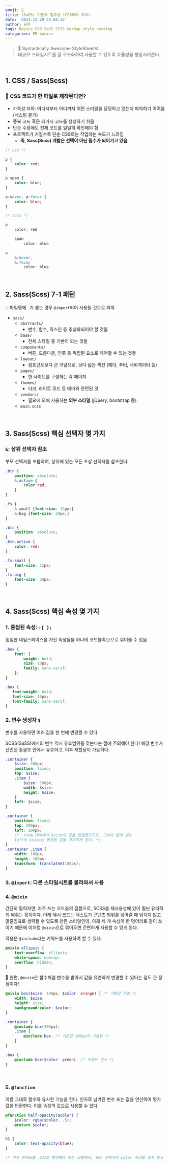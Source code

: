 ```yaml
---
emoji: 🌱
title: (SaSS) 기본과 필요성 (CSS와의 차이)
date: '2021-12-29 22:04:12'
author: 규자
tags: Basics CSS SaSS SCSS markup style nesting
categories: FE-basics
---
```

> 📌 Syntactically Awesome StyleSheets!<br/> 대규모 스타일시트를 잘 구조화하여 사용할 수 있도록 효율셩을 향상시켜준다. 

<br/>

## 1. CSS / Sass(Scss)
### 🤔 CSS 코드가 한 파일로 제작된다면?
- 가독성 저하: 어디서부터 어디까지 어떤 스타일을 담당하고 있는지 파악하기 어려움 (네스팅 불가)
- 중복 코드 혹은 레거시 코드를 생성하기 쉬움
- 단순 수정에도 전체 코드를 일일히 확인해야 함
- 프로젝트가 커질수록 단순 CSS로는 작업하는 속도가 느려짐
    - **즉, Sass(Scss) 개발은 선택이 아닌 필수가 되어가고 있음**
```css
/* css */

p {
    color: red;
}

p span {
    color: blue;
}

a:hover, a:focus {
    color: blue;
}
```
```scss
/* Scss */

p
    color: red

    span
        color: blue

a   
    &:hover,
    &:focus
        color: blue

```

<br/>

## 2. Sass(Scss) 7-1 패턴
💡 파일명에 `_`가 붙는 경우 `@import`되어 사용될 것으로 파악
- `sass/`
    - `abstracts/`
        - 변수, 함수, 믹스인 등 추상화되어야 할 것들
    - `base/`
        - 전체 스타일 중 기본이 되는 것들
    - `components/`
        - 버튼, 드롭다운, 인풋 등 독립된 요소로 제어할 수 있는 것들
    - `layout/`
        - 컴포넌트보다 큰 개념으로, 보다 넓은 섹션 (헤더, 푸터, 네비게이터 등)
    - `pages/`
        - 한 사이트를 구성하는 각 페이지
    - `themes/`
        - 다크, 라이트 모드 등 테마와 관련된 것
    - `vendors/`
        - 필요에 의해 사용하는 **외부 스타일** (jQuery, bootstrap 등)
    - `main.scss`

<br/>

## 3. Sass(Scss) 핵심 선택자 몇 가지
### `&`: 상위 선택자 참조

부모 선택자를 포함하여, 상위에 있는 모든 조상 선택자를 참조한다.
```scss
.btn {
    position: absolute;
    &.active {
        color:red;
    }
}

.fs {
    &-small {font-size: 12px;}
    &-big {font-size: 20px;}
}
```
```css
.btn {
    position: absolute;
}
.btn.active {
    color: red;
}

.fs-small {
    font-size: 12px;
}
.fs-big {
    font-size: 20px;
}
```

<br/>

## 4. Sass(Scss) 핵심 속성 몇 가지
### 1. 중첩된 속성: `:{ };`

동일한 네임스페이스를 가진 속성들을 하나의 코드블록`{}`으로 묶어줄 수 있음
```scss
.box {
    font: {
        weight: bold;
        size: 10px;
        family: sans-serif;
    };
}
```
```css
.box {
   font-weight: bold;
   font-size: 10px;
   font-family: sans-serif;
}
```

### 2. 변수 생성자 `$`

변수를 사용하면 여러 값을 한 번에 변경할 수 있다.

SCSS(SaSS)에서의 변수 역시 유효범위를 갖는다는 점에 주의해야 한다! 해당 변수가 선언된 중괄호 안에서 유효하고, 이후 재할당이 가능하다. 

```scss
.container {
    $size: 200px;
    position: fixed;
    top: $size;
    .item {
        $size: 100px;
        width: $size;
        height: $size;
    }
    left: $size;
}
```
```css
.container {
    position: fixed;
    top: 200px;
    left: 100px; 
    /* .item 내부에서 $size의 값을 변경했으므로, 그보다 밑에 있는
    left의 $size는 변경된 값을 가리키게 된다. */
}
.container .item {
    width: 100px;
    height: 100px;
    transform: translateX(100px);
}
```

### 3. `@import`: 다른 스타일시트를 불러와서 사용
### 4. `@mixin`
간단히 말하자면, 자주 쓰는 코드들의 집합으로, SCSS를 재사용성에 있어 훨씬 유리하게 해주는 장치이다. 아래 예시 코드는 텍스트가 콘텐츠 범위를 넘어갈 때 넘치지 않고 말줄임표로 생략될 수 있도록 만든 스타일인데, 아래 세 개 속성이 한 덩어리로 같이 쓰이기 때문에 이처럼  `@mixin`으로 묶어두면 간편하게 사용할 수 있게 된다.


적용은 `@include`라는 키워드를 사용하여 할 수 있다.

```scss
@mixin ellipsis {
    text-overflow: ellipsis;
    white-space: nowrap;
    overflow: hidden;
}
```

📌 한편, `@mixin`은 함수처럼 변수를 받아서 값을 유연하게 변경할 수 있다는 점도 큰 장점이다!
```scss
@mixin box($size: 100px, $color: orange) { /* 기본값 지정 */
    width: $size;
    height: size;
    background-color: $color;
}

.container {
    @include box(200px);
    .item {
        @include box; /* 기본값 100px이 사용됨 */
    }
}

.box {
    @include box($color: green); /* 키워드 인수 */
}
```

<br/>

### 5. `@function`
이름 그대로 함수와 유사한 기능을 한다. 인자로 넘겨진 변수 또는 값을 연산하여 평가 값을 반환한다. 이를 속성의 값으로 사용할 수 있다.
```scss
@function half-opacity($color) {
    $color: rgba($color, .5);
    @return $color;
}

h1 {
    color: text-opacity(blue);
}

/* 이후 투명도를 .3으로 변경해야 하는 상황에서, 모든 선택자의 color 속성을 찾지 않고 함수의 .5부분만 변경하면 된다. */
```

